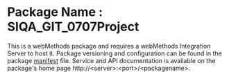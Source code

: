 # Package Name : SIQA_GIT_0707Project
This is a webMethods package and requires a webMethods Integration Server to host it. Package versioning and configuration can be found in the package [manifest](./SIQA_GIT_0707Project/manifest.v3) file. Service and API documentation is available on the package's home page http://&lt;server&gt;:&lt;port&gt;/&lt;packagename>.
